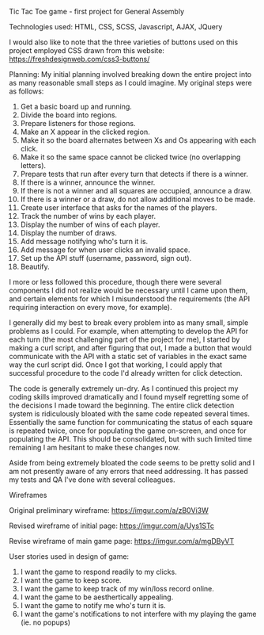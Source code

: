 Tic Tac Toe game - first project for General Assembly

Technologies used:
HTML, CSS, SCSS, Javascript, AJAX, JQuery

I would also like to note that the three varieties of buttons used on this project employed CSS drawn from this website:
https://freshdesignweb.com/css3-buttons/

Planning:
My initial planning involved breaking down the entire project into as many reasonable small steps as I could imagine. My original steps were as follows:

1. Get a basic board up and running.
2. Divide the board into regions.
3. Prepare listeners for those regions.
4. Make an X appear in the clicked region.
5. Make it so the board alternates between Xs and Os appearing with each click.
6. Make it so the same space cannot be clicked twice (no overlapping letters).
7. Prepare tests that run after every turn that detects if there is a winner.
8. If there is a winner, announce the winner.
9. If there is not a winner and all squares are occupied, announce a draw.
8. If there is a winner or a draw, do not allow additional moves to be made.
9. Create user interface that asks for the names of the players.
10. Track the number of wins by each player.
11. Display the number of wins of each player.
12. Display the number of draws.
13. Add message notifying who's turn it is.
14. Add message for when user clicks an invalid space.
15. Set up the API stuff (username, password, sign out).
16. Beautify.

I more or less followed this procedure, though there were several components I did not realize would be necessary until I came upon them, and certain elements for which I misunderstood the requirements (the API requiring interaction on every move, for example).

I generally did my best to break every problem into as many small, simple problems as I could. For example, when attempting to develop the API for each turn (the most challenging part of the project for me), I started by making a curl script, and after figuring that out, I made a button that would communicate with the API with a static set of variables in the exact same way the curl script did. Once I got that working, I could apply that successful procedure to the code I'd already written for click detection.

The code is generally extremely un-dry. As I continued this project my coding skills improved dramatically and I found myself regretting some of the decisions I made toward the beginning. The entire click detection system is ridiculously bloated with the same code repeated several times. Essentially the same function for communicating the status of each square is repeated twice, once for populating the game on-screen, and once for populating the API. This should be consolidated, but with such limited time remaining I am hesitant to make these changes now.

Aside from being extremely bloated the code seems to be pretty solid and I am not presently aware of any errors that need addressing. It has passed my tests and QA I've done with several colleagues.

Wireframes

Original preliminary wireframe:
https://imgur.com/a/zB0Vi3W

Revised wireframe of initial page:
https://imgur.com/a/Uys1STc

Revise wireframe of main game page:
https://imgur.com/a/mgDByVT

User stories used in design of game:

1. I want the game to respond readily to my clicks.
2. I want the game to keep score.
3. I want the game to keep track of my win/loss record online.
4. I want the game to be aesthertically appealing.
5. I want the game to notify me who's turn it is.
6. I want the game's notifications to not interfere with my playing the game (ie. no popups)
